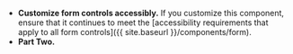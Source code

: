 - **Customize form controls accessibly.** If you customize this component, ensure that it continues to meet the [accessibility requirements that apply to all form controls]({{ site.baseurl }}/components/form).
- **Part Two.** 